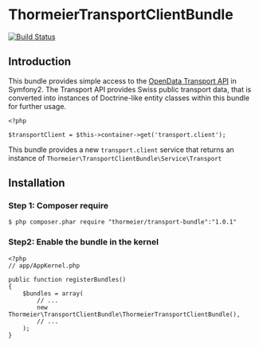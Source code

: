ThormeierTransportClientBundle
==============================

[![Build Status](https://travis-ci.org/thormeier/transport-client-bundle.png?branch=master)](https://travis-ci.org/thormeier/transport-client-bundle)

## Introduction

This bundle provides simple access to the [OpenData Transport API](http://transport.opendata.ch/) in Symfony2. The Transport API provides Swiss public transport data, that is converted into instances of Doctrine-like entity classes within this bundle for further usage.

    <?php
    
    $transportClient = $this->container->get('transport.client');

This bundle provides a new `transport.client` service that returns an instance of `Thormeier\TransportClientBundle\Service\Transport`

## Installation

### Step 1: Composer require

    $ php composer.phar require "thormeier/transport-bundle":"1.0.1"

### Step2: Enable the bundle in the kernel


    <?php
    // app/AppKernel.php

    public function registerBundles()
    {
        $bundles = array(
            // ...
            new Thormeier\TransportClientBundle\ThormeierTransportClientBundle(),
            // ...
        );
    }